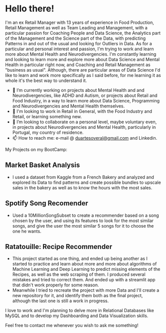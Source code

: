 # Hello there! 

I'm an ex Retail Manager with 13 years of experience in Food Production, Retail Management as well as Team Leading and Management, with a particular passion for Coaching People and Data Science, the Analytics part of the Management and the Science part of the Data, with predicting Patterns in and out of the usual and looking for Outliers in Data. 
As for a particular and personal interest and passion, I'm trying to work and learn more about Mental Health and Neurodivergencies. 
I'm constantly learning and looking to learn more and explore more about Data Science and Mental Health in particular right now, and Coaching and Retail Management as "business as usual". 
Although, there are particular areas of Data Science I'd like to learn and work more specifically as I said before, for me learning it as whole it's the best way to understand it. 

- 🔭 I’m currently working on projects about Mental Health and and Neurodivergencies, like ADHD and Autism, or projects about Retail and Food Industry, in a way to learn more about Data Science, Programming and Neurodivergencies and Mental Health themselves.
- 👯 I'm looking to work in Retail in General, with the Food Industry and Retail, or learning something new. 
- 👯 I’m looking to collaborate on a personal level, maybe voluntary even, in projects about Neurodivergencies and Mental Health, particularly in Portugal, my country of residence. 
- 📫 How to reach me: e-mail @ duartesoveral@gmail.com and Linkedin. 

My Projects on my BootCamp:

## Market Basket Analysis 

- I used a dataset from Kaggle from a French Bakery and analyzed and explored its Data to find patterns and create possible bundles to upscale sales in the bakery as well as to know the hours with the most sales. 

## Spotify Song Recomender 

- Used a 10MillionSongSubset to create a recommender based on a song chosen by the user, and using its features to look for the most similar songs, and give the user the most similar 5 songs for it to choose the one he wants.

## Ratatouille: Recipe Recommender

- This project started as one thing, and ended up being another as I started to practice and learn about more and more about algorithms of Machine Learning and Deep Learning to predict missing elements of the Recipes, as well as the web scraping of them. I produced several mistakes and tried to correct them. And ended up with a streamlit app that didn't work properly for some reason.
- Meanwhile I tried to recreate the project with more Data and I'll create a new repository for it, and identify them both as the final project, although the last one is still a work in progress.

I love to work and I'm planning to delve more in Relational Databases like MySQL and to develop my Dashboarding and Data Visualization skills. 

Feel free to contact me whenever you wish to ask me something!
